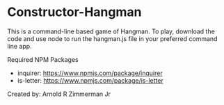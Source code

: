 # Constructor-Hangman

This is a command-line based game of Hangman. To play, download the code and
use node to run the hangman.js file in your preferred command line app.

Required NPM Packages
- inquirer: https://www.npmjs.com/package/inquirer
- is-letter: https://www.npmjs.com/package/is-letter

Created by: Arnold R Zimmerman Jr
